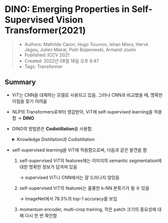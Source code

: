 # DINO: Emerging Properties in Self-Supervised Vision Transformer(2021)

> - Authors: Mathilde Caron, Hugo Touvron, Ishan Misra, Hervé Jégou, Julien Mairal, Piotr Bojanowski, Armand Joulin
> - Published: ICCV 2021
> - Created: 2022년 08월 18일 오후 8:47
> - Tags: Transformer

## Summary
- ViT는 CNN을 대체하는 모델로 사용되고 있음. 그러나 CNN과 비교했을 때, 명확한 이점을 찾기 어려움
- NLP의 Transformers로부터 영감받아, ViT에 self-supervised learning을 적용함 → **DINO**
- DINO의 방법론은 **Codistillation**을 사용함.
  <details>
  <summary> Knowledge Distillation과 Codistillation</summary>
    
    - Knowledge Distillation은 경량화 기법으로, 큰 모델(Teacher Network)로부터 증류한 지식을 작은 모델(Student Network)로 transfer하는 일련의 과정을 의미함
        
      → 이때, 지식 전달 과정에서 Teacher Network의 Weight는 고정됨
  
    - Codistillation은 Student Network와 Teacher Network가 서로 동일한 아키텍처 사용함으로써, Teacher/Student Network가 각 모델에게 지식을 전달함
  </details>

- self-supervised learning을 ViT에 적용함으로써, 다음과 같은 발견을 함
    1. self-supervised ViT의 features에는 이미지의 semantic segmentation에 대한 명확한 정보가 담겨져 있음
        
        → supervised ViT나 CNN에서는 잘 드러나지 않았음
        
    2. self-supervised ViT의 features는 훌륭한 k-NN 분류기가 될 수 있음
        
        → ImageNet에서 78.3%의 top-1 accuracy를 보임
        
    3. momentum encoder, multi-crop training, 작은 patch 크기의 중요성에 대해 다시 한 번 확인함
